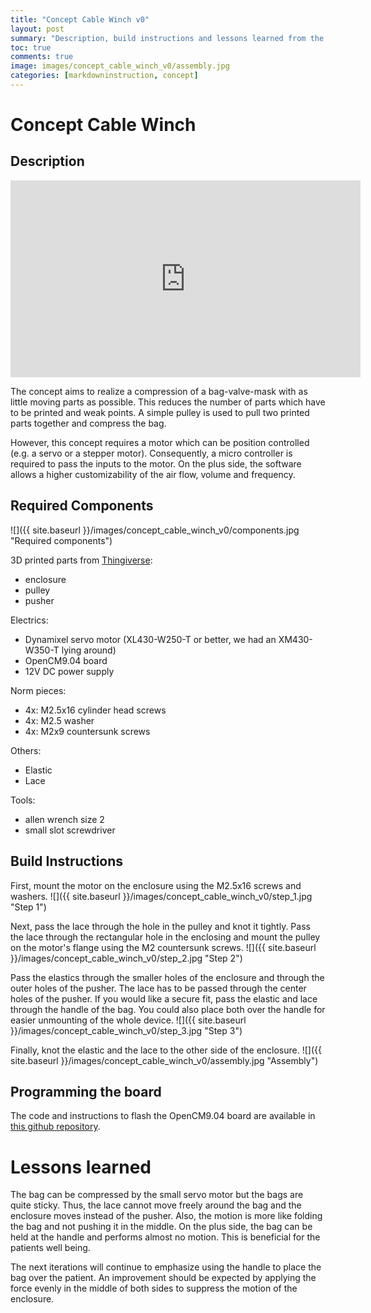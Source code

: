 ```yaml
---
title: "Concept Cable Winch v0"
layout: post
summary: "Description, build instructions and lessons learned from the cable winch concept."
toc: true
comments: true
image: images/concept_cable_winch_v0/assembly.jpg
categories: [markdowninstruction, concept]
---
```

# Concept Cable Winch
## Description

<iframe width="560" height="315" src="https://www.youtube.com/embed/jHJIzP7SPyo" frameborder="0" allow="accelerometer; autoplay; encrypted-media; gyroscope; picture-in-picture" allowfullscreen></iframe>

The concept aims to realize a compression of a bag-valve-mask with as little moving parts as possible.
This reduces the number of parts which have to be printed and weak points.
A simple pulley is used to pull two printed parts together and compress the bag.

However, this concept requires a motor which can be position controlled (e.g. a servo or a stepper motor).
Consequently, a micro controller is required to pass the inputs to the motor.
On the plus side, the software allows a higher customizability of the air flow, volume and frequency.

## Required Components
![]({{ site.baseurl }}/images/concept_cable_winch_v0/components.jpg "Required components")

3D printed parts from [Thingiverse]():
- enclosure
- pulley
- pusher

Electrics:
- Dynamixel servo motor (XL430-W250-T or better, we had an XM430-W350-T lying around)
- OpenCM9.04 board
- 12V DC power supply

Norm pieces:
- 4x: M2.5x16 cylinder head screws
- 4x: M2.5 washer
- 4x: M2x9 countersunk screws

Others:
- Elastic
- Lace

Tools:
- allen wrench size 2
- small slot screwdriver

## Build Instructions

First, mount the motor on the enclosure using the M2.5x16 screws and washers.
![]({{ site.baseurl }}/images/concept_cable_winch_v0/step_1.jpg "Step 1")

Next, pass the lace through the hole in the pulley and knot it tightly.
Pass the lace through the rectangular hole in the enclosing and mount the pulley on the motor's flange using the M2 countersunk screws.
![]({{ site.baseurl }}/images/concept_cable_winch_v0/step_2.jpg "Step 2")

Pass the elastics through the smaller holes of the enclosure and through the outer holes of the pusher.
The lace has to be passed through the center holes of the pusher.
If you would like a secure fit, pass the elastic and lace through the handle of the bag.
You could also place both over the handle for easier unmounting of the whole device.
![]({{ site.baseurl }}/images/concept_cable_winch_v0/step_3.jpg "Step 3")

Finally, knot the elastic and the lace to the other side of the enclosure.
![]({{ site.baseurl }}/images/concept_cable_winch_v0/assembly.jpg "Assembly")

## Programming the board
The code and instructions to flash the OpenCM9.04 board are available in [this github repository](https://github.com/CORESPONSE/dynamixel_software).

# Lessons learned
The bag can be compressed by the small servo motor but the bags are quite sticky.
Thus, the lace cannot move freely around the bag and the enclosure moves instead of the pusher.
Also, the motion is more like folding the bag and not pushing it in the middle.
On the plus side, the bag can be held at the handle and performs almost no motion.
This is beneficial for the patients well being.

The next iterations will continue to emphasize using the handle to place the bag over the patient.
An improvement should be expected by applying the force evenly in the middle of both sides to suppress the motion of the enclosure.
